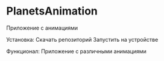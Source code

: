 # PlanetsAnimation
Приложение с анимациями

Установка: Скачать репозиторий Запустить на устройстве

Функционал:
Приложение с различными анимациями

